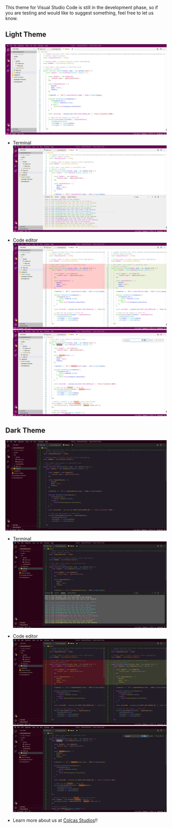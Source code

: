This theme for Visual Studio Code is still in the development phase, so if you are testing and would like to suggest something, feel free to let us know.

## Light Theme
![Screenshot](/img/screenshot_01.jpg?raw=true "Code print")

- Terminal
![Screenshot](/img/screenshot_02.jpg?raw=true "Code print")

- Code editor
  ![Screenshot](/img/screenshot_03.jpg?raw=true "Code print")
  ![Screenshot](/img/screenshot_04.jpg?raw=true "Code print")

## Dark Theme
![Screenshot](/img/screenshot_05.jpg?raw=true "Code print")

- Terminal
![Screenshot](/img/screenshot_06.jpg?raw=true "Code print")

- Code editor
  ![Screenshot](/img/screenshot_07.jpg?raw=true "Code print")
  ![Screenshot](/img/screenshot_08.jpg?raw=true "Code print")
  
* Learn more about us at [Colcas Studios](https://www.colcastudios.com)!!
